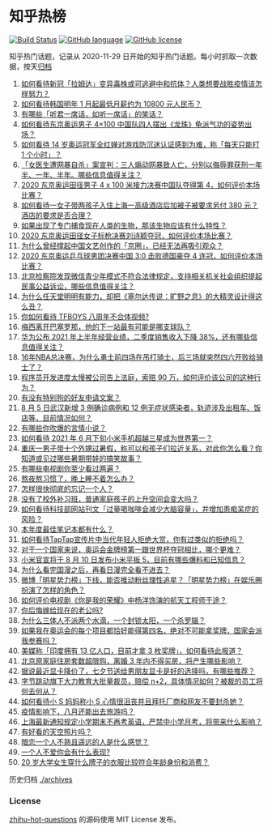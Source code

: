 # 知乎热榜
[![Build Status](https://github.com/ToWeLong/zhihu-hot-questions/workflows/CI/badge.svg)](https://github.com/ToWeLong/zhihu-hot-questions/actions)
[![GitHub language](https://img.shields.io/badge/language-golang-orange.svg)](https://golang.org/)
[![GitHub license](https://img.shields.io/github/license/ToWeLong/zhihu-hot-questions)](https://github.com/ToWeLong/zhihu-hot-questions/blob/main/LICENSE)

知乎热门话题，记录从 2020-11-29 日开始的知乎热门话题。每小时抓取一次数据，按天[归档](./archives)

<!-- BEGIN -->

1. [如何看待新冠「拉姆达」变异毒株或可逃避中和抗体？人类想要战胜疫情该怎样努力？](https://www.zhihu.com/question/477237810)
1. [如何看待韩国明年 1 月起最低月薪约为 10800 元人民币？](https://www.zhihu.com/question/477468660)
1. [有哪些「听君一席话，如听一席话」的笑话？](https://www.zhihu.com/question/475021609)
1. [如何看待东京奥运男子 4×100 中国队四人摆出《龙珠》龟派气功的姿势出场？](https://www.zhihu.com/question/477848798)
1. [如何看待 14 岁奥运冠军全红婵对游戏防沉迷认证感到为难，称「每天只能打 1 个小时」？](https://www.zhihu.com/question/477708632)
1. [「女医生遭网暴自杀」案宣判：三人煽动网暴致人亡，分别以侮辱罪获刑一年半、一年、半年。哪些信息值得关注？](https://www.zhihu.com/question/477762032)
1. [2020 东京奥运田径男子 4 x 100 米接力决赛中国队夺得第 4，如何评价本场比赛？](https://www.zhihu.com/question/477844835)
1. [如何看待一女子带两孩子入住上海一高级酒店后加被子被要求另付 380 元？酒店的要求是否合理？](https://www.zhihu.com/question/477447518)
1. [如果出现了专门捕食现在人类的生物，那该生物应该有什么特性？](https://www.zhihu.com/question/391047189)
1. [2020 东京奥运田径女子标枪决赛刘诗颖夺冠，如何评价本场比赛？](https://www.zhihu.com/question/477826718)
1. [为什么曾经撑起中国文艺创作的「京圈」，已经无法再吸引观众？](https://www.zhihu.com/question/477428952)
1. [2020 东京奥运乒乓球男团决赛中国 3:0 击败德国豪夺 4 连冠，如何评价本场比赛？](https://www.zhihu.com/question/477811079)
1. [北京检察院发现微信青少年模式不符合法律规定，支持相关机关社会组织提起民事公益诉讼，哪些信息值得关注？](https://www.zhihu.com/question/477855847)
1. [为什么任天堂明明有能力，却把《塞尔达传说：旷野之息》的大精灵设计得这么丑？](https://www.zhihu.com/question/476804537)
1. [你如何看待 TFBOYS 八周年不合体视频?](https://www.zhihu.com/question/477642741)
1. [梅西离开巴塞罗那，他的下一站最有可能是哪支球队？](https://www.zhihu.com/question/477637887)
1. [华为公布 2021 年上半年经营业绩，二季度销售收入下降 38%，还有哪些信息值得关注？](https://www.zhihu.com/question/477779042)
1. [16年NBA总决赛，为什么勇士前四场在吊打骑士，后三场就突然四六开败给骑士了？](https://www.zhihu.com/question/394545017)
1. [程序员开发进度太慢被公司告上法庭，索赔 90 万，如何评价该公司的这种行为？](https://www.zhihu.com/question/477286183)
1. [有没有特别狗的好友申请文案？](https://www.zhihu.com/question/476787612)
1. [8 月 5 日武汉新增 3 例确诊病例和 12 例无症状感染者，轨迹涉及出租车、饭店等，目前情况如何？](https://www.zhihu.com/question/477587756)
1. [有哪些你吹爆的言情小说？](https://www.zhihu.com/question/372499759)
1. [如何看待 2021 年 6 月下旬小米手机超越三星成为世界第一？](https://www.zhihu.com/question/477320880)
1. [重庆一男子带十个外甥过暑假，称可以和孩子们拉近关系，对此你怎么看？你知道或见过哪些暑期带娃的搞笑故事？](https://www.zhihu.com/question/477179556)
1. [有哪些电视剧你至少看过两遍？](https://www.zhihu.com/question/475438831)
1. [熬夜熬习惯了，晚上睡不着怎么办？](https://www.zhihu.com/question/474578194)
1. [怎样很快彻底的忘记一个人？](https://www.zhihu.com/question/476878909)
1. [没有了校外补习班，普通家庭孩子的上升空间会变大吗？](https://www.zhihu.com/question/477482152)
1. [如何看待科技部网站刊文「过量喝咖啡会减少大脑容量」，并增加患痴呆症的风险？](https://www.zhihu.com/question/477448137)
1. [本年度最佳笔记本都有什么？](https://www.zhihu.com/question/463799268)
1. [如何看待TapTap宣传片中当代年轻人拒绝大赏，你有过类似的拒绝吗？](https://www.zhihu.com/question/477790630)
1. [对于一个国家来说，奥运会金牌榜第一跟世界杯夺冠相比，哪个更难？](https://www.zhihu.com/question/477067734)
1. [小米官宣将于 8 月 10 日发布小米平板 5，目前有哪些爆料和已知信息？](https://www.zhihu.com/question/475422395)
1. [为什么看完国漫之后，再看日漫完全看不进去？](https://www.zhihu.com/question/477520658)
1. [微博「明星势力榜」下线，能否推动粉丝理性追星？「明星势力榜」在娱乐圈扮演了怎样的角色？](https://www.zhihu.com/question/477759236)
1. [如何评价电视剧《你是我的荣耀》中杨洋饰演的航天工程师于途？](https://www.zhihu.com/question/475240010)
1. [你后悔嫁给现在的老公吗?](https://www.zhihu.com/question/292279985)
1. [为什么三体人不派两个水滴，一个封锁太阳，一个杀罗辑？](https://www.zhihu.com/question/476146837)
1. [如果我在奥运会的每个项目都恰好能得第四名，绝对不可能拿奖牌，国家会派我参赛吗？](https://www.zhihu.com/question/476767853)
1. [美媒称「印度拥有 13 亿人口，目前才拿 3 枚奖牌」，如何看待此报道？](https://www.zhihu.com/question/477512978)
1. [北京原家庭住房套数超限购，离婚 3 年内不得买房，将产生哪些影响？](https://www.zhihu.com/question/477559723)
1. [据说最近显卡降价了，七夕节送给男朋友显卡是好的选择吗，有哪些推荐？](https://www.zhihu.com/question/475269724)
1. [字节跳动旗下大力教育大批量裁员，赔偿 n+2，具体情况如何？被裁的员工将何去何从？](https://www.zhihu.com/question/477422286)
1. [如何看待小 S 妈妈称小 S 心情很沮丧并且拜托厂商和网友不要封杀她？](https://www.zhihu.com/question/476899741)
1. [疫情影响下，八月还能出去旅游吗？](https://www.zhihu.com/question/476687409)
1. [上海最新通知规定小学期末不再考英语，严禁中小学月考，将带来什么影响？](https://www.zhihu.com/question/477576858)
1. [有好看的天空照片吗？](https://www.zhihu.com/question/476615459)
1. [暗恋一个人不熟且遥远的人是什么感觉？](https://www.zhihu.com/question/336048658)
1. [一个人不爱你会有什么表现?](https://www.zhihu.com/question/404252768)
1. [20 岁大学女生穿什么牌子的衣服比较符合年龄身份和消费？](https://www.zhihu.com/question/26645751)

<!-- END -->

历史归档 [./archives](./archives)


### License
[zhihu-hot-questions](https://github.com/towelong/zhihu-hot-questions) 的源码使用 MIT License 发布。